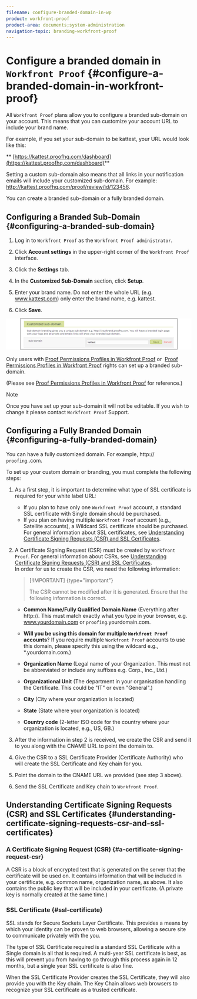 ```yaml
---
filename: configure-branded-domain-in-wp
product: workfront-proof
product-area: documents;system-administration
navigation-topic: branding-workfront-proof
---
```





# Configure a branded domain in `Workfront Proof` {#configure-a-branded-domain-in-workfront-proof}

All `Workfront Proof` plans allow you to configure a branded sub-domain on your account. This means that you can customize your account URL to include your brand name.


For example, if you set your sub-domain to be kattest, your URL would look like this:


** [https://kattest.proofhq.com/dashboard](https://kattest.proofhq.com/dashboard)** 


Setting a custom sub-domain also means that all links in your notification emails will include your customized sub-domain. For example: http://kattest.proofhq.com/proof/review/id/123456.


You can create a branded sub-domain or a fully branded domain.


## Configuring a Branded Sub-Domain {#configuring-a-branded-sub-domain}




1. Log in to `Workfront Proof` as the `Workfront Proof administrator`.

1. Click **Account settings** in the upper-right corner of the `Workfront Proof` interface.

1. Click the **Settings** tab.
1. In the **Customized Sub-Domain** section, click **Setup**.

1. Enter your brand name. Do not enter the whole URL (e.g. www.kattest.com) only enter the brand name, e.g. kattest.
1. Click **Save**.


![branded_subdomain_setup.png](assets/branded-subdomain-setup-600x101.png)

Only users with [Proof Permissions Profiles in Workfront Proof](proof-perm-profiles-in-wp.md) or&nbsp; [Proof Permissions Profiles in Workfront Proof](proof-perm-profiles-in-wp.md) rights can set up a branded sub-domain.


(Please see [Proof Permissions Profiles in Workfront Proof](proof-perm-profiles-in-wp.md) for reference.)


>[!NOTE]
>
>Once you have set up your sub-domain it will not be editable. If you wish to change it please contact `Workfront Proof` Support.




## Configuring a Fully Branded Domain {#configuring-a-fully-branded-domain}

You can have a fully customized domain. For example, http:// `proofing`.<yourbrand>.com.


To set up your custom domain or branding, you must complete the following steps:



1. As a first step, it is important to determine what type of SSL certificate is required for your white label URL:
    
    
    * If you plan to have only one `Workfront Proof` account, a standard SSL certificate with Single domain should be purchased.
    * If you plan on having multiple `Workfront Proof` account (e.g., Satellite accounts), a Wildcard SSL certificate should be purchased.  
      For general information about SSL certificates, see [Understanding Certificate Signing Requests (CSR) and SSL Certificates](#understanding-certificate-signing-requests-and-ssl-certificates).
    
    
    
1. A Certificate Signing Request (CSR) must be created by `Workfront Proof`. For general information about CSRs, see [Understanding Certificate Signing Requests (CSR) and SSL Certificates](#understanding-certificate-signing-requests-and-ssl-certificates).  
   In order for us to create the CSR, we need the following information:  


   >[!IMPORTANT] {type="important"}
   >
   >The CSR cannot be modified after it is generated. Ensure that the following information is correct.&nbsp;



    
    
    * **Common Name/Fully Qualified Domain Name** (Everything after http://. This must match exactly what you type in your browser, e.g. www.yourdomain.com or `proofing`.yourdomain.com.
    
    * **Will you be using this domain for multiple `Workfront Proof` accounts**? If you require multiple `Workfront Proof` accounts to use this domain, please specify this using the wildcard e.g., &#42;.yourdomain.com.)
    
    * **Organization Name** (Legal name of your Organization. This must not be abbreviated or include any suffixes e.g. Corp., Inc., Ltd.)
    * **Organizational Unit** (The department in your organisation handling the Certificate. This could be "IT" or even "General".)
    * **City** (City where your organization is located)
    * **State** (State where your organization is located)
    * **Country code** (2-letter ISO code for the country where your organization is located, e.g., US, GB.)
    
    

1. After the information in step 2 is received, we create the CSR and send it to you along with the CNAME URL&nbsp;to point the domain to.
1.  Give the CSR to a SSL Certificate Provider (Certificate Authority) who will create the SSL Certificate and Key chain for you.
1.  Point the domain to the CNAME URL we provided (see step 3 above).
1.  Send the SSL Certificate and Key chain to `Workfront Proof`.




## Understanding Certificate Signing Requests (CSR) and SSL Certificates {#understanding-certificate-signing-requests-csr-and-ssl-certificates}



### A Certificate Signing Request (CSR) {#a-certificate-signing-request-csr}

A CSR&nbsp;is a block of encrypted text that is generated on the server that the certificate will be used on. It contains information that will be included in your certificate, e.g. common name, organization name, as above. It also contains the public key that will be included in your certificate. (A private key is normally created at the same time.)


### SSL Certificate {#ssl-certificate}

SSL stands for Secure Sockets Layer Certificate. This provides a means by which your identity can be proven to web browsers, allowing a secure site to communicate privately with the you.


The type of SSL Certificate required is a standard SSL Certificate with a Single domain is all that is required. A multi-year SSL certificate is best, as this will prevent you from having to go through this process again in 12 months, but a single year SSL certificate is also fine.


When the SSL Certificate Provider creates the SSL Certificate, they will also provide you with the Key chain. The Key Chain allows web browsers to recognize your SSL certificate as a trusted certificate.
